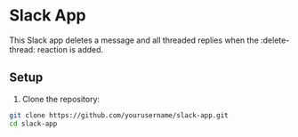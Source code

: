 # Slack App

This Slack app deletes a message and all threaded replies when the :delete-thread: reaction is added.

## Setup

1. Clone the repository:
```bash
git clone https://github.com/yourusername/slack-app.git
cd slack-app